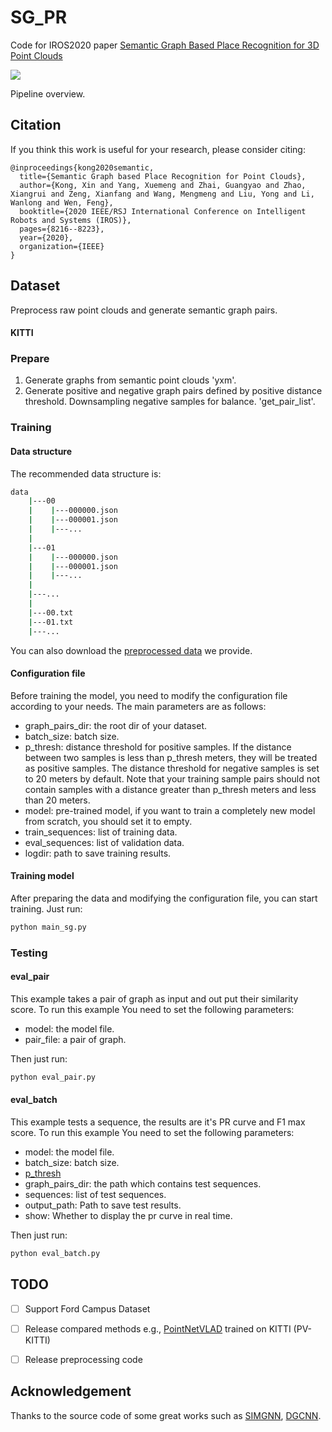 # SG_PR

Code for IROS2020 paper [Semantic Graph Based Place Recognition for 3D Point Clouds](https://ras.papercept.net/proceedings/IROS20/0170.pdf)

![](./doc/pipeline.png)

Pipeline overview.

## Citation

If you think this work is useful for your research, please consider citing:

```
@inproceedings{kong2020semantic,
  title={Semantic Graph based Place Recognition for Point Clouds},
  author={Kong, Xin and Yang, Xuemeng and Zhai, Guangyao and Zhao, Xiangrui and Zeng, Xianfang and Wang, Mengmeng and Liu, Yong and Li, Wanlong and Wen, Feng},
  booktitle={2020 IEEE/RSJ International Conference on Intelligent Robots and Systems (IROS)},
  pages={8216--8223},
  year={2020},
  organization={IEEE}
}
```

## Dataset

Preprocess raw point clouds and generate semantic graph pairs.

#### KITTI

<!--
Todo
#### Ford
1. create SCANS with intensity .mat files by 'create_ijrr_dataset.m'
2. create .bin files with normalized intensity SCANS by 'create_bin_data.m'
3. create test_list, poses and timestamp files by 'gen_sem_ford_graph_pairs' 
-->

### Prepare

1. Generate graphs from semantic point clouds 'yxm'. 
2. Generate positive and negative graph pairs defined by positive distance threshold. Downsampling negative samples for balance.
'get_pair_list'.

### Training

#### Data structure

The recommended data structure is:

```bash
data
    |---00
    |    |---000000.json   
    |    |---000001.json
    |    |---...
    |
    |---01
    |    |---000000.json
    |    |---000001.json
    |    |---...
    |
    |---...
    |
    |---00.txt
    |---01.txt
    |---...
```
You can also download the [preprocessed data](TODO) we provide.

#### Configuration file

Before training the model, you need to modify the configuration file according to your needs. The main parameters are as follows:
- graph_pairs_dir: the root dir of your dataset.
- batch_size: batch size.
- <span id="p_thresh">p_thresh</span>: distance threshold for positive samples. If the distance between two samples is less than p_thresh meters, they will be treated as positive samples. The distance threshold for negative samples is set to 20 meters by default. Note that your training sample pairs should not contain samples with a distance greater than p_thresh meters and less than 20 meters.
- model: pre-trained model, if you want to train a completely new model from scratch, you should set it to empty.
- train_sequences: list of training data.
- eval_sequences: list of validation data.
- logdir: path to save training results.

#### Training model

After preparing the data and modifying the configuration file, you can start training. Just run:

```bash
python main_sg.py
```

### Testing

#### eval_pair

This example takes a pair of graph as input and out put their similarity score. To run this example You need to set the following parameters:
- model: the model file.
- pair_file: a pair of graph.

Then just run:
```bash
python eval_pair.py
```

#### eval_batch

This example tests a sequence, the results are it's PR curve and F1 max score. To run this example You need to set the following parameters:
- model: the model file.
- batch_size: batch size.
- [p_thresh](#p_thresh)
- graph_pairs_dir: the path which contains test sequences.
- sequences: list of test sequences.
- output_path: Path to save test results.
- show: Whether to display the pr curve in real time.

Then just run:
```bash
python eval_batch.py
```

<!--
Todo
## Other methods
#### Scan Context
##### Ford
1. Generate feature database by 'gen_SC_db_ford.py'
2. Compute distance and plot PR curve by 'eval_SC_list_Ford.py'


#### M2DP
##### Ford
1. Generate feature database by 'evaluate_Ford.m'
2. Compute distance and plot PR curve by 'eval_SC_list_Ford.py'
-->

## TODO
- [ ] Support Ford Campus Dataset
- [ ] Release compared methods e.g., [PointNetVLAD](https://github.com/mikacuy/pointnetvlad) trained on KITTI (PV-KITTI)
- [ ] Release preprocessing code


## Acknowledgement

Thanks to the source code of some great works such as [SIMGNN](https://github.com/benedekrozemberczki/SimGNN), [DGCNN](https://github.com/WangYueFt/dgcnn).